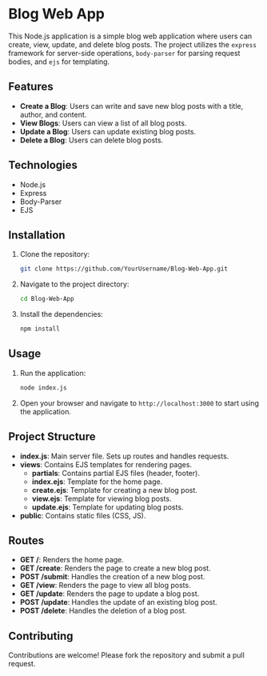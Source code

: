 # Blog Web App

This Node.js application is a simple blog web application where users can create, view, update, and delete blog posts. The project utilizes the `express` framework for server-side operations, `body-parser` for parsing request bodies, and `ejs` for templating.

## Features

- **Create a Blog**: Users can write and save new blog posts with a title, author, and content.
- **View Blogs**: Users can view a list of all blog posts.
- **Update a Blog**: Users can update existing blog posts.
- **Delete a Blog**: Users can delete blog posts.

## Technologies

- Node.js
- Express
- Body-Parser
- EJS

## Installation

1. Clone the repository:
    ```sh
    git clone https://github.com/YourUsername/Blog-Web-App.git
    ```
2. Navigate to the project directory:
    ```sh
    cd Blog-Web-App
    ```
3. Install the dependencies:
    ```sh
    npm install
    ```

## Usage

1. Run the application:
    ```sh
    node index.js
    ```
2. Open your browser and navigate to `http://localhost:3000` to start using the application.

## Project Structure

- **index.js**: Main server file. Sets up routes and handles requests.
- **views**: Contains EJS templates for rendering pages.
  - **partials**: Contains partial EJS files (header, footer).
  - **index.ejs**: Template for the home page.
  - **create.ejs**: Template for creating a new blog post.
  - **view.ejs**: Template for viewing blog posts.
  - **update.ejs**: Template for updating blog posts.
- **public**: Contains static files (CSS, JS).

## Routes

- **GET /**: Renders the home page.
- **GET /create**: Renders the page to create a new blog post.
- **POST /submit**: Handles the creation of a new blog post.
- **GET /view**: Renders the page to view all blog posts.
- **GET /update**: Renders the page to update a blog post.
- **POST /update**: Handles the update of an existing blog post.
- **POST /delete**: Handles the deletion of a blog post.

## Contributing

Contributions are welcome! Please fork the repository and submit a pull request.